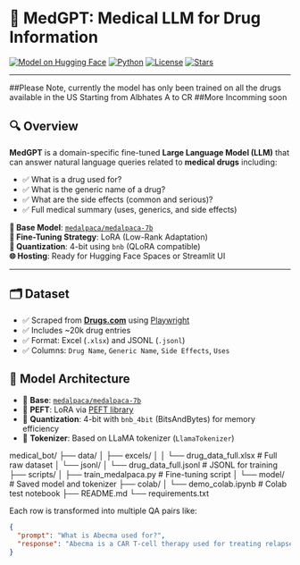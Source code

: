 # 🧠 MedGPT: Medical LLM for Drug Information

[![Model on Hugging Face](https://img.shields.io/badge/HuggingFace-MedAlpaca-yellow?logo=huggingface)](https://huggingface.co/medalpaca/medalpaca-7b)
[![Python](https://img.shields.io/badge/Python-3.10+-blue?logo=python)](https://www.python.org/)
[![License](https://img.shields.io/badge/License-MIT-green.svg)](LICENSE)
[![Stars](https://img.shields.io/github/stars/yourusername/medalpaca-medical-llm?style=social)](https://github.com/yourusername/medalpaca-medical-llm)

---
##Please Note, currently the model has only been trained on all the drugs available in the US Starting from Albhates A to CR
##More Incomming soon

## 🔍 Overview

**MedGPT** is a domain-specific fine-tuned **Large Language Model (LLM)** that can answer natural language queries related to **medical drugs** including:

- ✅ What is a drug used for?
- ✅ What is the generic name of a drug?
- ✅ What are the side effects (common and serious)?
- ✅ Full medical summary (uses, generics, and side effects)

**🚀 Base Model**: [`medalpaca/medalpaca-7b`](https://huggingface.co/medalpaca/medalpaca-7b)  
**🔧 Fine-Tuning Strategy**: LoRA (Low-Rank Adaptation)  
**💾 Quantization**: 4-bit using `bnb` (QLoRA compatible)  
**🌐 Hosting**: Ready for Hugging Face Spaces or Streamlit UI

---


## 🗂 Dataset

- ✅ Scraped from [**Drugs.com**](https://www.drugs.com) using [Playwright](https://playwright.dev/)
- ✅ Includes ~20k drug entries
- ✅ Format: Excel (`.xlsx`) and JSONL (`.jsonl`)
- ✅ Columns: `Drug Name`, `Generic Name`, `Side Effects`, `Uses`


## 🧠 Model Architecture

- 🔸 **Base**: [`medalpaca/medalpaca-7b`](https://huggingface.co/medalpaca/medalpaca-7b)
- 🔸 **PEFT**: LoRA via [PEFT library](https://github.com/huggingface/peft)
- 🔸 **Quantization**: 4-bit with `bnb_4bit` (BitsAndBytes) for memory efficiency
- 🔸 **Tokenizer**: Based on LLaMA tokenizer (`LlamaTokenizer`)



medical_bot/
├── data/
│   ├── excels/
│   │   └── drug_data_full.xlsx          # Full raw dataset
│   └── jsonl/
│       └── drug_data_full.jsonl         # JSONL for training
├── scripts/
│   ├── train_medalpaca.py               # Fine-tuning script
│   └── model/                           # Saved model and tokenizer
├── colab/
│   └── demo_colab.ipynb                 # Colab test notebook
├── README.md
└── requirements.txt

Each row is transformed into multiple QA pairs like:

```json
{
  "prompt": "What is Abecma used for?",
  "response": "Abecma is a CAR T-cell therapy used for treating relapsed or refractory multiple myeloma..."
}



